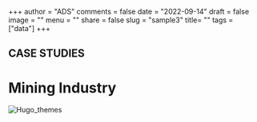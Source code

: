 +++
author = "ADS"
comments = false
date = "2022-09-14"
draft = false
image = ""
menu = ""
share = false
slug = "sample3"
title= ""
tags = ["data"]
+++


## CASE STUDIES 

# Mining Industry

![Hugo_themes](/blog/images/mining.png)

